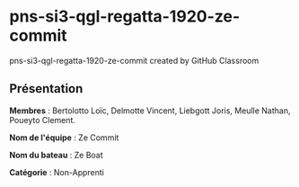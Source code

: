 # pns-si3-qgl-regatta-1920-ze-commit
pns-si3-qgl-regatta-1920-ze-commit created by GitHub Classroom


## Présentation

**Membres** : Bertolotto Loïc, Delmotte Vincent, Liebgott Joris, Meulle Nathan, Poueyto Clement.

**Nom de l'équipe** : Ze Commit

**Nom du bateau** : Ze Boat

**Catégorie** : Non-Apprenti

